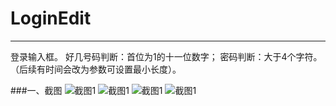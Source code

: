# LoginEdit
---------
登录输入框。
好几号码判断：首位为1的十一位数字；
密码判断：大于4个字符。（后续有时间会改为参数可设置最小长度）。

###一、截图
![截图1](https://github.com/iLucasLiu/LoginEdit/blob/master/screenshot/device-2016-11-25-082753.png=40x50)
![截图1](https://github.com/iLucasLiu/LoginEdit/blob/master/screenshot/device-2016-11-25-082827.png=40)
![截图1](https://github.com/iLucasLiu/LoginEdit/blob/master/screenshot/device-2016-11-25-082912.png=135)
![截图1](https://github.com/iLucasLiu/LoginEdit/blob/master/screenshot/device-2016-11-25-082938.png=135)
